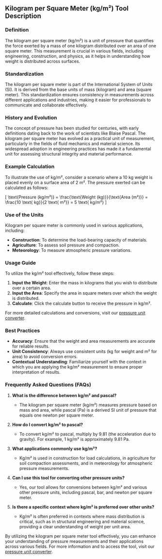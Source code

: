 ## Kilogram per Square Meter (kg/m²) Tool Description

### Definition
The kilogram per square meter (kg/m²) is a unit of pressure that quantifies the force exerted by a mass of one kilogram distributed over an area of one square meter. This measurement is crucial in various fields, including engineering, construction, and physics, as it helps in understanding how weight is distributed across surfaces.

### Standardization
The kilogram per square meter is part of the International System of Units (SI). It is derived from the base units of mass (kilogram) and area (square meter). This standardization ensures consistency in measurements across different applications and industries, making it easier for professionals to communicate and collaborate effectively.

### History and Evolution
The concept of pressure has been studied for centuries, with early definitions dating back to the work of scientists like Blaise Pascal. The kilogram per square meter has evolved as a practical unit of measurement, particularly in the fields of fluid mechanics and material science. Its widespread adoption in engineering practices has made it a fundamental unit for assessing structural integrity and material performance.

### Example Calculation
To illustrate the use of kg/m², consider a scenario where a 10 kg weight is placed evenly on a surface area of 2 m². The pressure exerted can be calculated as follows:

\[ 
\text{Pressure (kg/m²)} = \frac{\text{Weight (kg)}}{\text{Area (m²)}} = \frac{10 \text{ kg}}{2 \text{ m²}} = 5 \text{ kg/m²} 
\]

### Use of the Units
Kilogram per square meter is commonly used in various applications, including:
- **Construction**: To determine the load-bearing capacity of materials.
- **Agriculture**: To assess soil pressure and compaction.
- **Meteorology**: To measure atmospheric pressure variations.

### Usage Guide
To utilize the kg/m² tool effectively, follow these steps:
1. **Input the Weight**: Enter the mass in kilograms that you wish to distribute over a certain area.
2. **Input the Area**: Specify the area in square meters over which the weight is distributed.
3. **Calculate**: Click the calculate button to receive the pressure in kg/m².

For more detailed calculations and conversions, visit our [pressure unit converter](https://www.inayam.co/unit-converter/pressure).

### Best Practices
- **Accuracy**: Ensure that the weight and area measurements are accurate for reliable results.
- **Unit Consistency**: Always use consistent units (kg for weight and m² for area) to avoid conversion errors.
- **Contextual Understanding**: Familiarize yourself with the context in which you are applying the kg/m² measurement to ensure proper interpretation of results.

### Frequently Asked Questions (FAQs)

1. **What is the difference between kg/m² and pascal?**
   - The kilogram per square meter (kg/m²) measures pressure based on mass and area, while pascal (Pa) is a derived SI unit of pressure that equals one newton per square meter.

2. **How do I convert kg/m² to pascal?**
   - To convert kg/m² to pascal, multiply by 9.81 (the acceleration due to gravity). For example, 1 kg/m² is approximately 9.81 Pa.

3. **What applications commonly use kg/m²?**
   - Kg/m² is used in construction for load calculations, in agriculture for soil compaction assessments, and in meteorology for atmospheric pressure measurements.

4. **Can I use this tool for converting other pressure units?**
   - Yes, our tool allows for conversions between kg/m² and various other pressure units, including pascal, bar, and newton per square meter.

5. **Is there a specific context where kg/m² is preferred over other units?**
   - Kg/m² is often preferred in contexts where mass distribution is critical, such as in structural engineering and material science, providing a clear understanding of weight per unit area.

By utilizing the kilogram per square meter tool effectively, you can enhance your understanding of pressure measurements and their applications across various fields. For more information and to access the tool, visit our [pressure unit converter](https://www.inayam.co/unit-converter/pressure).